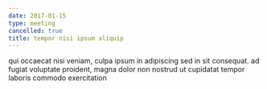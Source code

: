 ```yaml
---
date: 2017-01-15
type: meeting
cancelled: true
title: tempor nisi ipsum aliquip
---
```

qui occaecat nisi veniam, culpa ipsum in adipiscing sed in sit consequat. ad fugiat voluptate proident, magna dolor non nostrud ut cupidatat tempor laboris commodo exercitation